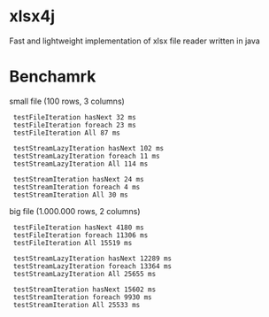xlsx4j
======

Fast and lightweight implementation of xlsx file reader written in java

Benchamrk
=========

small file (100 rows, 3 columns)
```
 testFileIteration hasNext 32 ms
 testFileIteration foreach 23 ms
 testFileIteration All 87 ms
 
 testStreamLazyIteration hasNext 102 ms
 testStreamLazyIteration foreach 11 ms
 testStreamLazyIteration All 114 ms
 
 testStreamIteration hasNext 24 ms
 testStreamIteration foreach 4 ms
 testStreamIteration All 30 ms
```
 
big file (1.000.000 rows, 2 columns)
```
 testFileIteration hasNext 4180 ms
 testFileIteration foreach 11306 ms
 testFileIteration All 15519 ms
 
 testStreamLazyIteration hasNext 12289 ms
 testStreamLazyIteration foreach 13364 ms
 testStreamLazyIteration All 25655 ms
 
 testStreamIteration hasNext 15602 ms
 testStreamIteration foreach 9930 ms
 testStreamIteration All 25533 ms
```
